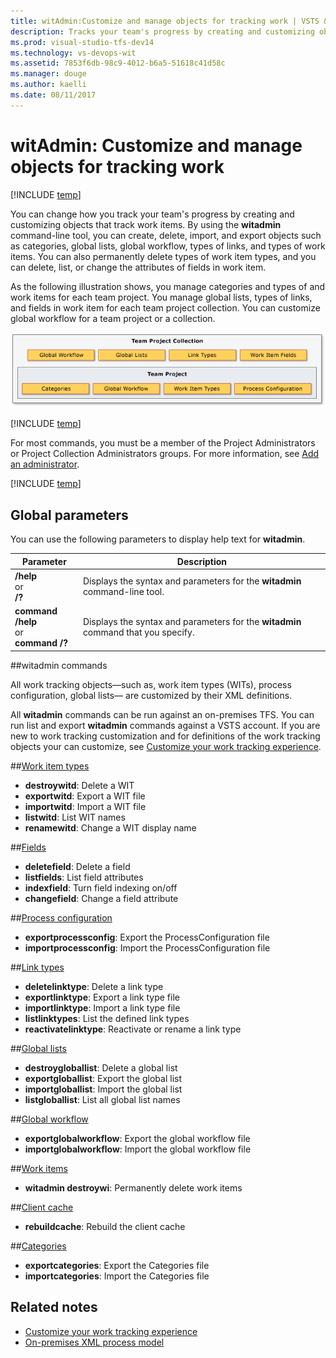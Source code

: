 ```yaml
---
title: witAdmin:Customize and manage objects for tracking work | VSTS & TFS
description: Tracks your team's progress by creating and customizing objects that track work items.
ms.prod: visual-studio-tfs-dev14
ms.technology: vs-devops-wit
ms.assetid: 7853f6db-98c9-4012-b6a5-51618c41d58c
ms.manager: douge
ms.author: kaelli
ms.date: 08/11/2017
---
```



# witAdmin: Customize and manage objects for tracking work 

[!INCLUDE [temp](../../../_shared/customization-witadmin-plus-version-header.md)]

You can change how you track your team's progress by creating and customizing objects that track work items. By using the **witadmin** command-line tool, you can create, delete, import, and export objects such as categories, global lists, global workflow, types of links, and types of work items. You can also permanently delete types of work item types, and you can delete, list, or change the attributes of fields in work item.  
  
As the following illustration shows, you manage categories and types of and work items for each team project. You manage global lists, types of links, and fields in work item for each team project collection. You can customize global workflow for a team project or a collection.  
  
![Work Item Tracking Objects](_img/pnt_wit_objects.png "PNT_WIT_Objects")  
  
[!INCLUDE [temp](../../../_shared/process-editor.md)]

For most commands, you must be a member of the Project Administrators or Project Collection Administrators groups. For more information, see [Add an administrator](../../../../security/set-project-collection-level-permissions.md). 

[!INCLUDE [temp](../../../_shared/witadmin-run-tool.md)]  

 

<a name="global"></a> 
## Global parameters  
 You can use the following parameters to display help text for **witadmin**.  
  
|Parameter|Description|  
|---------------|-----------------|  
|**/help**<br />or<br />**/?**|Displays the syntax and parameters for the **witadmin** command-line tool.|  
|**command /help**<br />or<br /> **command /?**|Displays the syntax and parameters for the **witadmin** command that you specify.|  

<a name="index"></a> 
##witadmin commands  

All work tracking objects&mdash;such as, work item types (WITs), process configuration, global lists&mdash; are customized by their XML definitions.  

All **witadmin** commands can be run against an on-premises TFS. You can run list and export **witadmin** commands against a VSTS account. If you are new to work tracking customization and for definitions of the work tracking objects your can customize, see [Customize your work tracking experience](../../customize-work.md). 

##[Work item types](witadmin-import-export-manage-wits.md)
  
- **destroywitd**: Delete a WIT   
- **exportwitd**: Export a WIT file  
- **importwitd**: Import a WIT file  
- **listwitd**:  List WIT names   
- **renamewitd**: Change a WIT display name    


##[Fields](manage-work-item-fields.md)</p>

- **deletefield**: Delete a field  
- **listfields**: List field attributes  
- **indexfield**: Turn field indexing on/off  
- **changefield**: Change a field attribute   

##[Process configuration](witadmin-import-export-process-configuration.md)</p>
  
- **exportprocessconfig**: Export the ProcessConfiguration file   
- **importprocessconfig**: Import the ProcessConfiguration file  

##[Link types](manage-link-types.md)</p>
  
- **deletelinktype**:  Delete a link type  
- **exportlinktype**:  Export a link type file   
- **importlinktype**:  Import a link type file  
- **listlinktypes**:  List the defined link types   
- **reactivatelinktype**: Reactivate or rename a link type   


##[Global lists](manage-global-lists-for-work-item-types.md)</p>
  
- **destroygloballist**: Delete a global list  
- **exportgloballist**: Export the global list  
- **importgloballist**: Import the global list  
- **listgloballist**: List all global list names   

  
##[Global workflow](witadmin-import-export-global-workflow.md)</p>

- **exportglobalworkflow**: Export the global workflow file  
- **importglobalworkflow**: Import the global workflow file   


##[Work items](remove-work-items-permanently.md) 

- **witadmin destroywi**: Permanently delete work items    


##[Client cache](rebuild-client-cache.md)</p>
  
- **rebuildcache**: Rebuild the client cache   


##[Categories](witadmin-import-export-categories.md)</p>
  
- **exportcategories**:  Export the Categories file   
- **importcategories**:  Import the Categories file      
  

## Related notes
-  [Customize your work tracking experience](../../customize-work.md)   
-  [On-premises XML process model](../../on-premises-xml-process-model.md)  